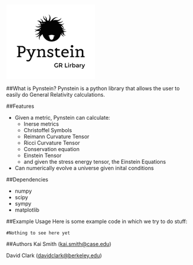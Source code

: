 ![alt tag](https://raw.githubusercontent.com/KaiSmith/Pynstein/master/pynstein_logo.png)

##What is Pynstein?
Pynstein is a python library that allows the user to easily do General Relativity calculations. 

##Features

* Given a metric, Pynstein can calculate:
  * Inerse metrics
  * Christoffel Symbols
  * Reimann Curvature Tensor
  * Ricci Curvature Tensor
  * Conservation equation
  * Einstein Tensor
  * and given the stress energy tensor, the Einstein Equations
* Can numerically evolve a universe given inital conditions

##Dependencies
* numpy
* scipy
* sympy
* matplotlib

##Example Usage
Here is some example code in which we try to do stuff:
```
#Nothing to see here yet
```

##Authors
Kai Smith (kai.smith@case.edu)

David Clark (davidclark@berkeley.edu)
